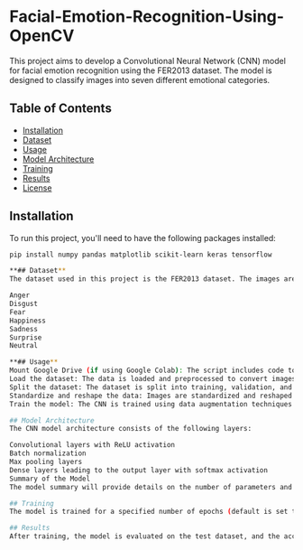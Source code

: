 # Facial-Emotion-Recognition-Using-OpenCV

This project aims to develop a Convolutional Neural Network (CNN) model for facial emotion recognition using the FER2013 dataset. The model is designed to classify images into seven different emotional categories.

## Table of Contents
- [Installation](#installation)
- [Dataset](#dataset)
- [Usage](#usage)
- [Model Architecture](#model-architecture)
- [Training](#training)
- [Results](#results)
- [License](#license)

## Installation

To run this project, you'll need to have the following packages installed:

```bash
pip install numpy pandas matplotlib scikit-learn keras tensorflow

**## Dataset**
The dataset used in this project is the FER2013 dataset. The images are 48x48 pixel grayscale images, with each image labeled with one of the following emotions:

Anger
Disgust
Fear
Happiness
Sadness
Surprise
Neutral

**## Usage**
Mount Google Drive (if using Google Colab): The script includes code to mount your Google Drive for easy access to the dataset.
Load the dataset: The data is loaded and preprocessed to convert images to the appropriate format and labels to one-hot encoded values.
Split the dataset: The dataset is split into training, validation, and test sets.
Standardize and reshape the data: Images are standardized and reshaped for model input.
Train the model: The CNN is trained using data augmentation techniques to improve generalization.

## Model Architecture
The CNN model architecture consists of the following layers:

Convolutional layers with ReLU activation
Batch normalization
Max pooling layers
Dense layers leading to the output layer with softmax activation
Summary of the Model
The model summary will provide details on the number of parameters and the structure of each layer.

## Training
The model is trained for a specified number of epochs (default is set to 50) using the Adam optimizer and categorical cross-entropy loss. Early stopping and model checkpointing are used to save the best model based on validation loss.

## Results
After training, the model is evaluated on the test dataset, and the accuracy is printed. The model's performance can be visualized using accuracy and loss plots.


